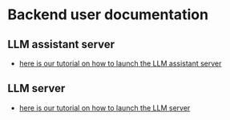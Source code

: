 # Backend user documentation

## LLM assistant server
- [here is our tutorial on how to launch the LLM assistant server](../backend/README.md#how-to-run-llm-assistant-server)


## LLM server
- [here is our tutorial on how to launch the LLM server](../backend/README.md#how-to-run-llm-backend-powered-by-llamacpp)